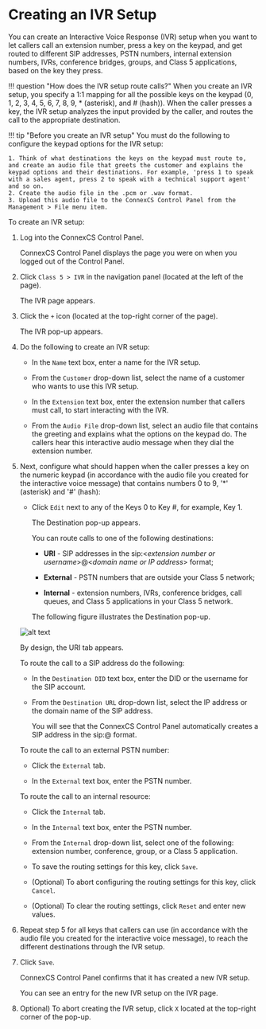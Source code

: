 # Creating an IVR Setup

You can create an Interactive Voice Response (IVR) setup when you want to let callers call an extension number, press a key on the keypad, and get routed to different SIP addresses, PSTN numbers, internal extension numbers, IVRs, conference bridges, groups, and Class 5 applications, based on the key they press.

!!! question "How does the IVR setup route calls?" 
    When you create an IVR setup, you specify a 1:1 mapping for all the possible keys on the keypad (0, 1, 2, 3, 4, 5, 6, 7, 8, 9, * (asterisk), and # (hash)). When the caller presses a key, the IVR setup analyzes the input provided by the caller, and routes the call to the appropriate destination.
    
!!! tip "Before you create an IVR setup" 
    You must do the following to configure the keypad options for the IVR setup:
    
    1. Think of what destinations the keys on the keypad must route to, and create an audio file that greets the customer and explains the keypad options and their destinations. For example, 'press 1 to speak with a sales agent, press 2 to speak with a technical support agent' and so on. 
    2. Create the audio file in the .pcm or .wav format. 
    3. Upload this audio file to the ConnexCS Control Panel from the Management > File menu item.

To create an IVR setup:

1.  Log into the ConnexCS Control Panel.
    
    ConnexCS Control Panel displays the page you were on when you logged out of the Control Panel.
    
2.  Click `Class 5 > IVR` in the navigation panel (located at the left of the page).

    The IVR page appears.
    
3.  Click the `+` icon (located at the top-right corner of the page).

  	The IVR pop-up appears.
    
4.  Do the following to create an IVR setup:

     *  In the `Name` text box, enter a name for the IVR setup.
     
     *  From the `Customer` drop-down list, select the name of a customer who wants to use this IVR setup.
     
     *  In the `Extension` text box, enter the extension number that callers must call, to start interacting with the IVR.
     
     *  From the `Audio File` drop-down list, select an audio file that contains the greeting and explains what the options on the keypad do. 
        The callers hear this interactive audio message when they dial the extension number.
        
5.  Next, configure what should happen when the caller presses a key on the numeric keypad (in accordance with the audio file you created for the interactive voice message) that contains numbers 0 to 9, '*' (asterisk) and '#' (hash):
  
     *  Click `Edit` next to any of the Keys 0 to Key #, for example, Key 1.
	    
        The Destination pop-up appears.
	    
        You can route calls to one of the following destinations:
        
        *   **URI** - SIP addresses in the sip:<*extension number or username*>@<*domain name or IP address*> format;
        
        *   **External** - PSTN numbers that are outside your Class 5 network;

        *   **Internal** - extension numbers, IVRs, conference bridges, call queues, and Class 5 applications in your Class 5 network.
	        
        The following figure illustrates the Destination pop-up.
	
	![alt text][ivr-destionation-popup]
	        
       By design, the URI tab appears. 
	        
       To route the call to a SIP address do the following:
        
       *   In the `Destination DID` text box, enter the DID or the username for the SIP account.
       
       *   From the `Destination URL` drop-down list, select the IP address or the domain name of the SIP address.
        
            You will see that the ConnexCS Control Panel automatically creates a SIP address in the sip:<DID or userame>@<domain name or IP address> format.
            
       To route the call to an external PSTN number:
        
       *   Click the `External` tab.

       *   In the `External` text box, enter the PSTN number.
	
       To route the call to an internal resource:

       *   Click the `Internal` tab.

       *   In the `Internal` text box, enter the PSTN number.
        
       *   From the `Internal` drop-down list, select one of the following: extension number, conference, group, or a Class 5 application.
        
    *   To save the routing settings for this key, click `Save`.
    
    *   (Optional) To abort configuring the routing settings for this key, click `Cancel`.

    *   (Optional) To clear the routing settings, click `Reset` and enter new values.
    
6.  Repeat step 5 for all keys that callers can use (in accordance with the audio file you created for the interactive voice message), to reach the different destinations through the IVR setup.

7.  Click `Save`.
	
    ConnexCS Control Panel confirms that it has created a new IVR setup.
	
    You can see an entry for the new IVR setup on the IVR page.
    
8.  Optional) To abort creating the IVR setup, click `X` located at the top-right corner of the pop-up.

[ivr-destionation-popup]: /class5/img/ivr-destionation-popup.png "ivr-destionation-popup"
